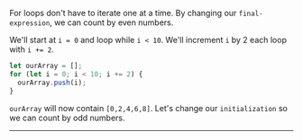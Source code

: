 For loops don't have to iterate one at a time. By changing our `final-expression`, we can count by even numbers.

We'll start at `i = 0` and loop while `i < 10`. We'll increment `i` by 2 each loop with `i += 2`.

```js
let ourArray = [];
for (let i = 0; i < 10; i += 2) {
  ourArray.push(i);
}
```

`ourArray` will now contain `[0,2,4,6,8]`. Let's change our `initialization` so we can count by odd numbers.

-------


